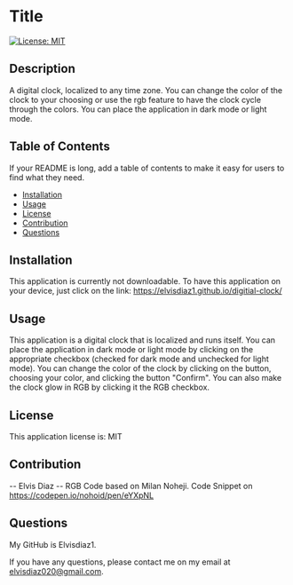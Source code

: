 # Title

[![License: MIT](https://img.shields.io/badge/License-MIT-blue.svg)](https://opensource.org/licenses/MIT)

## Description

A digital clock, localized to any time zone. You can change the color of the clock to your choosing or use the rgb feature to have the clock cycle through the colors. You can place the application in dark mode or light mode.

## Table of Contents

If your README is long, add a table of contents to make it easy for users to find what they need.

- [Installation](#installation)
- [Usage](#usage)
- [License](#license)
- [Contribution](#contribution)
- [Questions](#questions)

## Installation

This application is currently not downloadable. To have this application on your device, just click on the link: https://elvisdiaz1.github.io/digitial-clock/

## Usage

This application is a digital clock that is localized and runs itself. You can place the application in dark mode or light mode by clicking on the appropriate checkbox (checked for dark mode and unchecked for light mode). You can change the color of the clock by clicking on the button, choosing your color, and clicking the button "Confirm". You can also make the clock glow in RGB by clicking it the RGB checkbox.

## License

This application license is: MIT

## Contribution

-- Elvis Diaz
-- RGB Code based on Milan Noheji. Code Snippet on https://codepen.io/nohoid/pen/eYXpNL

## Questions

My GitHub is Elvisdiaz1.

If you have any questions, please contact me on my email at elvisdiaz020@gmail.com.
